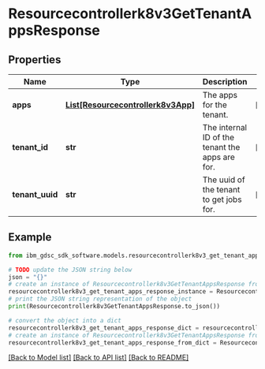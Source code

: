 # Resourcecontrollerk8v3GetTenantAppsResponse


## Properties

Name | Type | Description | Notes
------------ | ------------- | ------------- | -------------
**apps** | [**List[Resourcecontrollerk8v3App]**](Resourcecontrollerk8v3App.md) | The apps for the tenant. | [optional] 
**tenant_id** | **str** | The internal ID of the tenant the apps are for. | [optional] 
**tenant_uuid** | **str** | The uuid of the tenant to get jobs for. | [optional] 

## Example

```python
from ibm_gdsc_sdk_software.models.resourcecontrollerk8v3_get_tenant_apps_response import Resourcecontrollerk8v3GetTenantAppsResponse

# TODO update the JSON string below
json = "{}"
# create an instance of Resourcecontrollerk8v3GetTenantAppsResponse from a JSON string
resourcecontrollerk8v3_get_tenant_apps_response_instance = Resourcecontrollerk8v3GetTenantAppsResponse.from_json(json)
# print the JSON string representation of the object
print(Resourcecontrollerk8v3GetTenantAppsResponse.to_json())

# convert the object into a dict
resourcecontrollerk8v3_get_tenant_apps_response_dict = resourcecontrollerk8v3_get_tenant_apps_response_instance.to_dict()
# create an instance of Resourcecontrollerk8v3GetTenantAppsResponse from a dict
resourcecontrollerk8v3_get_tenant_apps_response_from_dict = Resourcecontrollerk8v3GetTenantAppsResponse.from_dict(resourcecontrollerk8v3_get_tenant_apps_response_dict)
```
[[Back to Model list]](../README.md#documentation-for-models) [[Back to API list]](../README.md#documentation-for-api-endpoints) [[Back to README]](../README.md)


